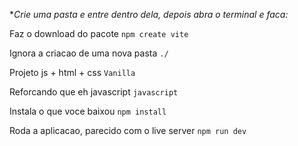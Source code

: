

**Crie uma pasta e entre dentro dela, depois abra o terminal e faca:* 

Faz o download do pacote `npm create vite`

Ignora a criacao de uma nova pasta `./`

Projeto js + html + css `Vanilla`

Reforcando que eh javascript `javascript`

Instala o que voce baixou `npm install`

Roda a aplicacao, parecido com o live server `npm run dev`